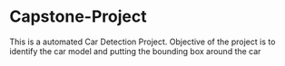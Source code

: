 # Capstone-Project
This is a automated Car Detection Project.
Objective of the project is to identify the car model and putting the bounding box around the car
